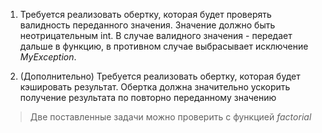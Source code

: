 1) Требуется реализовать обертку, которая будет проверять валидность 
переданного значения. Значение должно быть неотрицательным int.
В случае валидного значения - передает дальше в функцию, в противном
случае выбрасывает исключение *MyException*.

2) (Дополнительно) Требуется реализовать обертку, которая будет кэшировать
результат. Обертка должна значительно ускорить получение результата по повторно
переданному значению  
> Две поставленные задачи можно проверить с функцией *factorial*